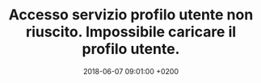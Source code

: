 ---
title: Accesso servizio profilo utente non riuscito. Impossibile caricare il profilo utente.
date: 2018-06-07 09:01:00 +0200
published: true
layout: externalpost
image: 'https://winaero.com/blog/wp-content/uploads/2015/09/Windows-10-logo-icon-22.png'
share-img: 'https://winaero.com/blog/wp-content/uploads/2015/09/Windows-10-logo-icon-22.png'
redirect_url: https://support.microsoft.com/it-it/help/947215/you-receive-a-the-user-profile-service-failed-the-logon-error-message
categories:
  - Windows
tags:
  - correggere
  - profilo
  - windows
  - utente
  - regedit
  - account
  - caricare
---